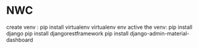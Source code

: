 # NWC
create venv :
pip install virtualenv
virtualenv env
active the venv:
pip install django
pip install djangorestframework
pip install django-admin-material-dashboard
